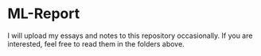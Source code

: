 # ML-Report

I will upload my essays and notes to this repository occasionally. If you are interested, feel free to read them in the folders above.
